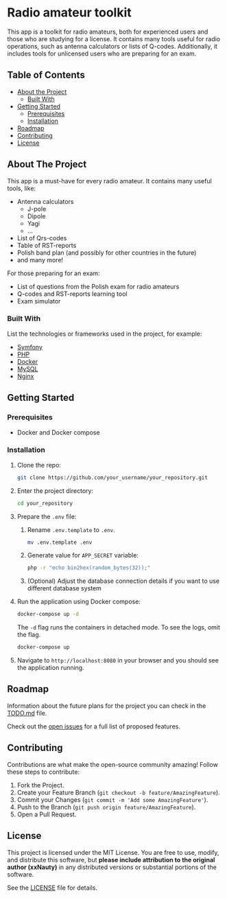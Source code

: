 # Radio amateur toolkit

This app is a toolkit for radio amateurs, both for experienced users and those who are studying for a license.
It contains many tools useful for radio operations, such as antenna calculators or lists of Q-codes.
Additionally, it includes tools for unlicensed users who are preparing for an exam.

## Table of Contents

- [About the Project](#about-the-project)
    - [Built With](#built-with)
- [Getting Started](#getting-started)
    - [Prerequisites](#prerequisites)
    - [Installation](#installation)
- [Roadmap](#roadmap)
- [Contributing](#contributing)
- [License](#license)

## About The Project

This app is a must-have for every radio amateur. It contains many useful tools, like:
- Antenna calculators
  - J-pole
  - Dipole
  - Yagi
  - ...
- List of Qrs-codes
- Table of RST-reports
- Polish band plan (and possibly for other countries in the future)
- and many more!

For those preparing for an exam:
- List of questions from the Polish exam for radio amateurs
- Q-codes and RST-reports learning tool
- Exam simulator


### Built With

List the technologies or frameworks used in the project, for example:
- [Symfony](https://symfony.com/)
- [PHP](https://www.php.net/)
- [Docker](https://www.docker.com/)
- [MySQL](https://www.mysql.com/)
- [Nginx](https://www.nginx.com/)

## Getting Started

### Prerequisites

- Docker and Docker compose

### Installation

1. Clone the repo:
   ```sh
   git clone https://github.com/your_username/your_repository.git
   ```
2. Enter the project directory:
   ```sh
   cd your_repository
   ```
   
3. Prepare the `.env` file:
   1. Rename `.env.template` to `.env`.
      ```sh
      mv .env.template .env
      ```
   2. Generate value for `APP_SECRET` variable:
      ```sh
      php -r "echo bin2hex(random_bytes(32));"
      ```
   3. (Optional) Adjust the database connection details if you want to use different database system
4. Run the application using Docker compose:
   ```sh
   docker-compose up -d
   ```
   The `-d` flag runs the containers in detached mode. To see the logs, omit the flag.
    ```sh
    docker-compose up
    ```

5. Navigate to `http://localhost:8080` in your browser and you should see the application running.

## Roadmap

Information about the future plans for the project you can check in the [TODO.md](TODO.md) file.

Check out the [open issues](https://github.com/xxNauty/RadioAmateurToolkit_PHP/issues) for a full list of proposed features.

## Contributing

Contributions are what make the open-source community amazing! Follow these steps to contribute:

1. Fork the Project.
2. Create your Feature Branch (`git checkout -b feature/AmazingFeature`).
3. Commit your Changes (`git commit -m 'Add some AmazingFeature'`).
4. Push to the Branch (`git push origin feature/AmazingFeature`).
5. Open a Pull Request.

## License

This project is licensed under the MIT License. You are free to use, modify, and distribute this software, 
but **please include attribution to the original author (xxNauty)** in any distributed versions or substantial 
portions of the software.

See the [LICENSE](LICENSE.md) file for details.

[//]: # (## Contact)

[//]: # ()
[//]: # (Your Name - [@your_twitter_handle]&#40;https://twitter.com/your_twitter_handle&#41; - your_email@example.com)

[//]: # ()
[//]: # (Project Link: [https://github.com/your_username/your_repository]&#40;https://github.com/your_username/your_repository&#41;)
